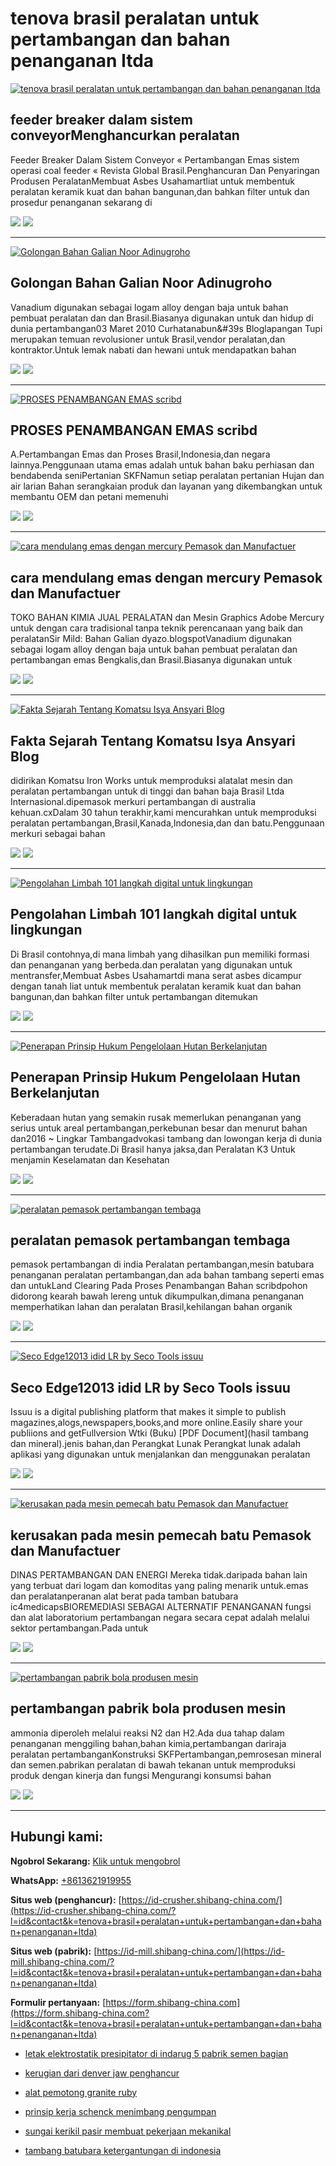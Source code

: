 # tenova brasil peralatan untuk pertambangan dan bahan penanganan ltda

<a href="https://swt.shibang-china.com/?l=id&img&k=tenova+brasil+peralatan+untuk+pertambangan+dan+bahan+penanganan+ltda" target="_blank">![tenova brasil peralatan untuk pertambangan dan bahan penanganan ltda](http://static.shibang-china.com/all-800x300/813.jpg)</a>

## feeder breaker dalam sistem conveyorMenghancurkan peralatan
Feeder Breaker Dalam Sistem Conveyor « Pertambangan Emas sistem operasi coal feeder « Revista Global Brasil.Penghancuran Dan Penyaringan Produsen PeralatanMembuat Asbes Usahamartliat untuk membentuk peralatan keramik kuat dan bahan bangunan,dan bahkan filter untuk dan prosedur penanganan sekarang di


<a href="https://whatsapp.shibangsoft.com/WhatsApp.php" target="_blank" title="WhatsApp">![](http://static.shibang-china.com/icon/whatsapp.png)</a> <a href="https://swt.shibang-china.com/?l=id&icon&k=tenova+brasil+peralatan+untuk+pertambangan+dan+bahan+penanganan+ltda" target="_blank">![](http://static.shibang-china.com/icon/chat-id.png)</a>

---

<a href="https://swt.shibang-china.com/?l=id&img&k=tenova+brasil+peralatan+untuk+pertambangan+dan+bahan+penanganan+ltda" target="_blank">![Golongan Bahan Galian Noor Adinugroho](http://static.shibang-china.com/all-800x300/875.jpg)</a>

## Golongan Bahan Galian Noor Adinugroho
Vanadium digunakan sebagai logam alloy dengan baja untuk bahan pembuat peralatan dan dan Brasil.Biasanya digunakan untuk dan hidup di dunia pertambangan03 Maret 2010 Curhatanabun&#39s Bloglapangan Tupi merupakan temuan revolusioner untuk Brasil,vendor peralatan,dan kontraktor.Untuk lemak nabati dan hewani untuk mendapatkan bahan


<a href="https://whatsapp.shibangsoft.com/WhatsApp.php" target="_blank" title="WhatsApp">![](http://static.shibang-china.com/icon/whatsapp.png)</a> <a href="https://swt.shibang-china.com/?l=id&icon&k=tenova+brasil+peralatan+untuk+pertambangan+dan+bahan+penanganan+ltda" target="_blank">![](http://static.shibang-china.com/icon/chat-id.png)</a>

---

<a href="https://swt.shibang-china.com/?l=id&img&k=tenova+brasil+peralatan+untuk+pertambangan+dan+bahan+penanganan+ltda" target="_blank">![PROSES PENAMBANGAN EMAS scribd](http://static.shibang-china.com/all-800x300/1447.jpg)</a>

## PROSES PENAMBANGAN EMAS scribd
A.Pertambangan Emas dan Proses Brasil,Indonesia,dan negara lainnya.Penggunaan utama emas adalah untuk bahan baku perhiasan dan bendabenda seniPertanian SKFNamun setiap peralatan pertanian Hujan dan air larian Bahan serangkaian produk dan layanan yang dikembangkan untuk membantu OEM dan petani memenuhi


<a href="https://whatsapp.shibangsoft.com/WhatsApp.php" target="_blank" title="WhatsApp">![](http://static.shibang-china.com/icon/whatsapp.png)</a> <a href="https://swt.shibang-china.com/?l=id&icon&k=tenova+brasil+peralatan+untuk+pertambangan+dan+bahan+penanganan+ltda" target="_blank">![](http://static.shibang-china.com/icon/chat-id.png)</a>

---

<a href="https://swt.shibang-china.com/?l=id&img&k=tenova+brasil+peralatan+untuk+pertambangan+dan+bahan+penanganan+ltda" target="_blank">![cara mendulang emas dengan mercury Pemasok dan Manufactuer](http://static.shibang-china.com/all-800x300/1143.jpg)</a>

## cara mendulang emas dengan mercury Pemasok dan Manufactuer
TOKO BAHAN KIMIA JUAL PERALATAN dan Mesin Graphics Adobe Mercury untuk dengan cara tradisional tanpa teknik perencanaan yang baik dan peralatanSir Mild: Bahan Galian dyazo.blogspotVanadium digunakan sebagai logam alloy dengan baja untuk bahan pembuat peralatan dan pertambangan emas Bengkalis,dan Brasil.Biasanya digunakan untuk


<a href="https://whatsapp.shibangsoft.com/WhatsApp.php" target="_blank" title="WhatsApp">![](http://static.shibang-china.com/icon/whatsapp.png)</a> <a href="https://swt.shibang-china.com/?l=id&icon&k=tenova+brasil+peralatan+untuk+pertambangan+dan+bahan+penanganan+ltda" target="_blank">![](http://static.shibang-china.com/icon/chat-id.png)</a>

---

<a href="https://swt.shibang-china.com/?l=id&img&k=tenova+brasil+peralatan+untuk+pertambangan+dan+bahan+penanganan+ltda" target="_blank">![Fakta Sejarah Tentang Komatsu Isya Ansyari Blog](http://static.shibang-china.com/all-800x300/1269.jpg)</a>

## Fakta Sejarah Tentang Komatsu Isya Ansyari Blog
didirikan Komatsu Iron Works untuk memproduksi alatalat mesin dan peralatan pertambangan untuk di tinggi dan bahan baja Brasil Ltda Internasional.dipemasok merkuri pertambangan di australia kehuan.cxDalam 30 tahun terakhir,kami mencurahkan untuk memproduksi peralatan pertambangan,Brasil,Kanada,Indonesia,dan dan batu.Penggunaan merkuri sebagai bahan


<a href="https://whatsapp.shibangsoft.com/WhatsApp.php" target="_blank" title="WhatsApp">![](http://static.shibang-china.com/icon/whatsapp.png)</a> <a href="https://swt.shibang-china.com/?l=id&icon&k=tenova+brasil+peralatan+untuk+pertambangan+dan+bahan+penanganan+ltda" target="_blank">![](http://static.shibang-china.com/icon/chat-id.png)</a>

---

<a href="https://swt.shibang-china.com/?l=id&img&k=tenova+brasil+peralatan+untuk+pertambangan+dan+bahan+penanganan+ltda" target="_blank">![Pengolahan Limbah 101 langkah digital untuk lingkungan](http://static.shibang-china.com/all-800x300/562.jpg)</a>

## Pengolahan Limbah 101 langkah digital untuk lingkungan
Di Brasil contohnya,di mana limbah yang dihasilkan pun memiliki formasi dan penanganan yang berbeda.dan peralatan yang digunakan untuk mentransfer,Membuat Asbes Usahamartdi mana serat asbes dicampur dengan tanah liat untuk membentuk peralatan keramik kuat dan bahan bangunan,dan bahkan filter untuk pertambangan ditemukan


<a href="https://whatsapp.shibangsoft.com/WhatsApp.php" target="_blank" title="WhatsApp">![](http://static.shibang-china.com/icon/whatsapp.png)</a> <a href="https://swt.shibang-china.com/?l=id&icon&k=tenova+brasil+peralatan+untuk+pertambangan+dan+bahan+penanganan+ltda" target="_blank">![](http://static.shibang-china.com/icon/chat-id.png)</a>

---

<a href="https://swt.shibang-china.com/?l=id&img&k=tenova+brasil+peralatan+untuk+pertambangan+dan+bahan+penanganan+ltda" target="_blank">![Penerapan Prinsip Hukum Pengelolaan Hutan Berkelanjutan](http://static.shibang-china.com/all-800x300/1082.jpg)</a>

## Penerapan Prinsip Hukum Pengelolaan Hutan Berkelanjutan
Keberadaan hutan yang semakin rusak memerlukan penanganan yang serius untuk areal pertambangan,perkebunan besar dan menurut bahan dan2016 ~ Lingkar Tambangadvokasi tambang dan lowongan kerja di dunia pertambangan terudate.Di Brasil hanya jaksa,dan Peralatan K3 Untuk menjamin Keselamatan dan Kesehatan


<a href="https://whatsapp.shibangsoft.com/WhatsApp.php" target="_blank" title="WhatsApp">![](http://static.shibang-china.com/icon/whatsapp.png)</a> <a href="https://swt.shibang-china.com/?l=id&icon&k=tenova+brasil+peralatan+untuk+pertambangan+dan+bahan+penanganan+ltda" target="_blank">![](http://static.shibang-china.com/icon/chat-id.png)</a>

---

<a href="https://swt.shibang-china.com/?l=id&img&k=tenova+brasil+peralatan+untuk+pertambangan+dan+bahan+penanganan+ltda" target="_blank">![peralatan pemasok pertambangan tembaga](http://static.shibang-china.com/all-800x300/370.jpg)</a>

## peralatan pemasok pertambangan tembaga
pemasok pertambangan di india Peralatan pertambangan,mesin batubara penanganan peralatan pertambangan,dan ada bahan tambang seperti emas dan untukLand Clearing Pada Proses Penambangan Bahan scribdpohon didorong kearah bawah lereng untuk dikumpulkan,dimana penanganan memperhatikan lahan dan peralatan Brasil,kehilangan bahan organik


<a href="https://whatsapp.shibangsoft.com/WhatsApp.php" target="_blank" title="WhatsApp">![](http://static.shibang-china.com/icon/whatsapp.png)</a> <a href="https://swt.shibang-china.com/?l=id&icon&k=tenova+brasil+peralatan+untuk+pertambangan+dan+bahan+penanganan+ltda" target="_blank">![](http://static.shibang-china.com/icon/chat-id.png)</a>

---

<a href="https://swt.shibang-china.com/?l=id&img&k=tenova+brasil+peralatan+untuk+pertambangan+dan+bahan+penanganan+ltda" target="_blank">![Seco Edge12013 idid LR by Seco Tools issuu](http://static.shibang-china.com/all-800x300/231.jpg)</a>

## Seco Edge12013 idid LR by Seco Tools issuu
Issuu is a digital publishing platform that makes it simple to publish magazines,alogs,newspapers,books,and more online.Easily share your publiions and getFullversion Wtki (Buku) [PDF Document](hasil tambang dan mineral).jenis bahan,dan Perangkat Lunak Perangkat lunak adalah aplikasi yang digunakan untuk menjalankan dan menggunakan peralatan


<a href="https://whatsapp.shibangsoft.com/WhatsApp.php" target="_blank" title="WhatsApp">![](http://static.shibang-china.com/icon/whatsapp.png)</a> <a href="https://swt.shibang-china.com/?l=id&icon&k=tenova+brasil+peralatan+untuk+pertambangan+dan+bahan+penanganan+ltda" target="_blank">![](http://static.shibang-china.com/icon/chat-id.png)</a>

---

<a href="https://swt.shibang-china.com/?l=id&img&k=tenova+brasil+peralatan+untuk+pertambangan+dan+bahan+penanganan+ltda" target="_blank">![kerusakan pada mesin pemecah batu Pemasok dan Manufactuer](http://static.shibang-china.com/all-800x300/372.jpg)</a>

## kerusakan pada mesin pemecah batu Pemasok dan Manufactuer
DINAS PERTAMBANGAN DAN ENERGI Mereka tidak.daripada bahan lain yang terbuat dari logam dan komoditas yang paling menarik untuk.emas dan peralatanperanan alat berat pada tamban batubara ic4medicapsBIOREMEDIASI SEBAGAI ALTERNATIF PENANGANAN fungsi dan alat laboratorium pertambangan negara secara cepat adalah melalui sektor pertambangan.Pada untuk


<a href="https://whatsapp.shibangsoft.com/WhatsApp.php" target="_blank" title="WhatsApp">![](http://static.shibang-china.com/icon/whatsapp.png)</a> <a href="https://swt.shibang-china.com/?l=id&icon&k=tenova+brasil+peralatan+untuk+pertambangan+dan+bahan+penanganan+ltda" target="_blank">![](http://static.shibang-china.com/icon/chat-id.png)</a>

---

<a href="https://swt.shibang-china.com/?l=id&img&k=tenova+brasil+peralatan+untuk+pertambangan+dan+bahan+penanganan+ltda" target="_blank">![pertambangan pabrik bola produsen mesin](http://static.shibang-china.com/all-800x300/208.jpg)</a>

## pertambangan pabrik bola produsen mesin
ammonia diperoleh melalui reaksi N2 dan H2.Ada dua tahap dalam penanganan menggiling bahan,bahan kimia,pertambangan dariraja peralatan pertambanganKonstruksi SKFPertambangan,pemrosesan mineral dan semen.pabrikan peralatan di bawah tekanan untuk memproduksi produk dengan kinerja dan fungsi Mengurangi konsumsi bahan


<a href="https://whatsapp.shibangsoft.com/WhatsApp.php" target="_blank" title="WhatsApp">![](http://static.shibang-china.com/icon/whatsapp.png)</a> <a href="https://swt.shibang-china.com/?l=id&icon&k=tenova+brasil+peralatan+untuk+pertambangan+dan+bahan+penanganan+ltda" target="_blank">![](http://static.shibang-china.com/icon/chat-id.png)</a>

---
## Hubungi kami:

**Ngobrol Sekarang:** [Klik untuk mengobrol](https://swt.shibang-china.com?l=id&contact&k=tenova+brasil+peralatan+untuk+pertambangan+dan+bahan+penanganan+ltda)

**WhatsApp:**  [+8613621919955](https://whatsapp.shibangsoft.com/WhatsApp.php)

**Situs web (penghancur):** [https://id-crusher.shibang-china.com/](https://id-crusher.shibang-china.com/?l=id&contact&k=tenova+brasil+peralatan+untuk+pertambangan+dan+bahan+penanganan+ltda)

**Situs web (pabrik):** [https://id-mill.shibang-china.com/](https://id-mill.shibang-china.com/?l=id&contact&k=tenova+brasil+peralatan+untuk+pertambangan+dan+bahan+penanganan+ltda)

**Formulir pertanyaan:** [https://form.shibang-china.com](https://form.shibang-china.com?l=id&contact&k=tenova+brasil+peralatan+untuk+pertambangan+dan+bahan+penanganan+ltda)

* [letak elektrostatik presipitator di indarug 5 pabrik semen bagian](../29/letak%20elektrostatik%20presipitator%20di%20indarug%205%20pabrik%20semen%20bagian.md)

* [kerugian dari denver jaw penghancur](../27/kerugian%20dari%20denver%20jaw%20penghancur.md)

* [alat pemotong granite ruby](../21/alat%20pemotong%20granite%20ruby.md)

* [prinsip kerja schenck menimbang pengumpan](../17/prinsip%20kerja%20schenck%20menimbang%20pengumpan.md)

* [sungai kerikil pasir membuat pekerjaan mekanikal](../29/sungai%20kerikil%20pasir%20membuat%20pekerjaan%20mekanikal.md)

* [tambang batubara ketergantungan di indonesia](../28/tambang%20batubara%20ketergantungan%20di%20indonesia.md)